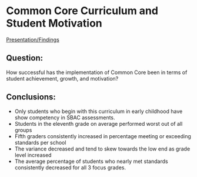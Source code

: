# Common Core Curriculum and Student Motivation

[Presentation/Findings](https://docs.google.com/presentation/d/1D3A_4MqoBUlxA1Cg7vceoecZ0_mI25Ai_xo6nm623Ng/edit?usp=sharing)

## Question: 

How successful has the implementation of Common Core been in terms of student achievement, growth, and motivation?


## Conclusions: 
- Only students who begin with this curriculum in early childhood have   
  show competency in SBAC assessments.
- Students in the eleventh grade on average performed worst out of 
  all groups
- Fifth graders consistently increased in percentage meeting or 
  exceeding standards per school
- The variance decreased and tend to skew towards the low end as 
  grade level increased
- The average percentage of students who nearly met standards 
  consistently decreased for all 3 focus grades.